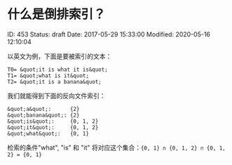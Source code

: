 # 什么是倒排索引？


ID: 453
Status: draft
Date: 2017-05-29 15:33:00
Modified: 2020-05-16 12:10:04


以英文为例，下面是要被索引的文本：

```
T0= &quot;it is what it is&quot;
T1= &quot;what is it&quot;
T2= &quot;it is a banana&quot;
```

我们就能得到下面的反向文件索引：

```
&quot;a&quot;:      {2}
&quot;banana&quot;: {2}
&quot;is&quot;:     {0, 1, 2}
&quot;it&quot;:     {0, 1, 2}
&quot;what&quot;:   {0, 1}
```

检索的条件"what", "is" 和 "it" 将对应这个集合：`{0, 1} ∩ {0, 1, 2} ∩ {0, 1, 2} = {0, 1}`